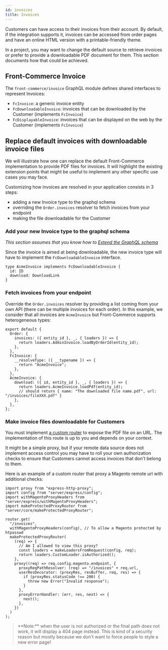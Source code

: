 ```yaml
---
id: invoices
title: Invoices
---
```


Customers can have access to their invoices from their account. By default, if the integration supports it, invoices can be accessed from order pages and have an online HTML version with a printable-friendly theme.

In a project, you may want to change the default source to retrieve invoices or prefer to provide a downloadable PDF document for them. This section documents how that could be achieved.

## Front-Commerce Invoice

The `front-commerce/invoice` GraphQL module defines shared interfaces to represent Invoices:
- `FcInvoice`: a generic invoice entity
- `FcDownloadableInvoice`: invoices that can be downloaded by the Customer (implements `FcInvoice`)
- `FcDisplayableInvoice`: invoices that can be displayed on the web by the Customer (implements `FcInvoice`)

## Replace default invoices with downloadable invoice files

We will illustrate how one can replace the default Front-Commerce implementation to provide PDF files for invoices. It will highlight the existing extension points that might be useful to implement any other specific use cases you may face.

Customizing how invoices are resolved in your application consists in 3 steps:
- adding a new Invoice type to the graphql schema
- overriding the `Order.invoices` resolver to fetch invoices from your endpoint
- making the file downloadable for the Customer

### Add your new Invoice type to the graphql schema

*This section assumes that you know how to [Extend the GraphQL schema](/docs/essentials/extend-the-graphql-schema.html)*

Since the invoice is aimed at being downloadable, the new invoice type will have to implement the `FcDownloadableInvoice` interface.

```
type AcmeInvoice implements FcDownloadableInvoice {
  id: ID
  download: DownloadLink
}
```

### Fetch invoices from your endpoint

Override the `Order.invoices` resolver by providing a list coming from your own API (there can be multiple invoices for each order). In this example, we consider that all invoices are `AcmeInvoice` but Front-Commerce supports heterogeneous types:

```
export default {
  Order: {
    invoices: ({ entity_id }, _, { loaders }) => {
      return loaders.AdminInvoice.loadByOrderId(entity_id);
    },
  },
  FcInvoice: {
    __resolveType: ({ __typename }) => {
      return "AcmeInvoice";
    },
  },
  AcmeInvoice: {
    download: ({ id, entity_id }, _, { loaders }) => {
      return loaders.AcmeInvoice.loadPdf(entity_id);
      // should return { name: "The downloaded file name.pdf", url: "/invoices/fileXXX.pdf" }
    },
  },
};
```

### Make invoice files downloadable for Customers

You must implement [a custom router](/docs/advanced/server/add-http-endpoint.html) to expose the PDF file on an URL. The implementation of this route is up to you and depends on your context.

It might be a simple proxy, but if your remote data source does not implement access control you may have to roll your own authorization checks to ensure that Customers cannot access invoices that don't belong to them.

Here is an example of a custom router that proxy a Magento remote url with additional checks:

```
import proxy from "express-http-proxy";
import config from "server/express/config";
import withMagentoProxyHeaders from "server/express/withMagentoProxyHeaders";
import makeProtectedProxyRouter from "server/core/makeProtectedProxyRouter";

router.get(
  "/invoices",
  withMagentoProxyHeaders(config), // To allow a Magento protected by htpasswd
  makeProtectedProxyRouter(
    (req) => {
      // Am I allowed to view this proxy?
      const loaders = makeLoadersFromRequest(config, req);
      return loaders.CustomLoader.isAuthorized();
    },
    proxy((req) => req.config.magento.endpoint, {
      proxyReqPathResolver: (req) => "/invoices" + req.url,
      userResDecorator: (proxyRes, resBuffer, req, res) => {
        if (proxyRes.statusCode !== 200) {
          throw new Error("Invalid response");
        }
      },
      proxyErrorHandler: (err, res, next) => {
        next();
      },
    })
  )
);
```

<blockquote class="info">
**Note:** when the user is not authorized or the final path does not work, it will display a 404 page instead. This is kind of a security reason but mostly because we don't want to force people to style a new error page!
</blockquote>